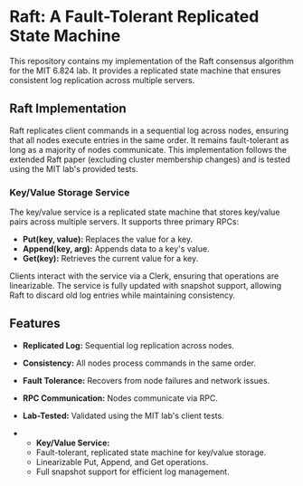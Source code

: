 # Raft: A Fault-Tolerant Replicated State Machine

This repository contains my implementation of the Raft consensus algorithm for the MIT 6.824 lab. It provides a replicated state machine that ensures consistent log replication across multiple servers.

## Raft Implementation

Raft replicates client commands in a sequential log across nodes, ensuring that all nodes execute entries in the same order. It remains fault-tolerant as long as a majority of nodes communicate. This implementation follows the extended Raft paper (excluding cluster membership changes) and is tested using the MIT lab's provided tests.

### Key/Value Storage Service
The key/value service is a replicated state machine that stores key/value pairs across multiple servers. It supports three primary RPCs:
- **Put(key, value):** Replaces the value for a key.
- **Append(key, arg):** Appends data to a key's value.
- **Get(key):** Retrieves the current value for a key.

Clients interact with the service via a Clerk, ensuring that operations are linearizable. The service is fully updated with snapshot support, allowing Raft to discard old log entries while maintaining consistency.

## Features

- **Replicated Log:** Sequential log replication across nodes.
- **Consistency:** All nodes process commands in the same order.
- **Fault Tolerance:** Recovers from node failures and network issues.
- **RPC Communication:** Nodes communicate via RPC.
- **Lab-Tested:** Validated using the MIT lab's client tests.
  
- - **Key/Value Service:**
  - Fault-tolerant, replicated state machine for key/value storage.
  - Linearizable Put, Append, and Get operations.
  - Full snapshot support for efficient log management.
